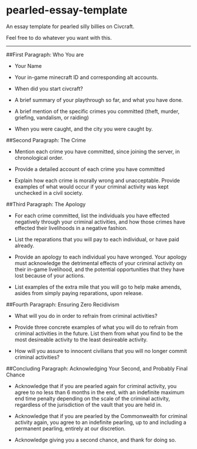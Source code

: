 # pearled-essay-template
An essay template for pearled silly billies on Civcraft. 

Feel free to do whatever you want with this. 

------------------------

##First Paragraph: Who You are

* Your Name

* Your in-game minecraft ID and corresponding alt accounts.

* When did you start civcraft?

* A brief summary of your playthrough so far, and what you have done.

* A brief mention of the specific crimes you committed (theft, murder, griefing, vandalism, or raiding)

* When you were caught, and the city you were caught by.


##Second Paragraph: The Crime

* Mention each crime you have committed, since joining the server, in chronological order.

* Provide a detailed account of each crime you have committed

* Explain how each crime is morally wrong and unacceptable. Provide examples of what would occur if your criminal activity was kept unchecked in a civil society.


##Third Paragraph: The Apology

* For each crime committed, list the individuals you have effected negatively through your criminal activities, and how those crimes have effected their livelihoods in a negative fashion.

* List the reparations that you will pay to each individual, or have paid already.

* Provide an apology to each individual you have wronged. Your apology must acknowledge the detrimental effects of your criminal activity on their in-game livelihood, and the potential opportunities that they have lost because of your actions.

* List examples of the extra mile that you will go to help make amends, asides from simply paying reparations, upon release.


##Fourth Paragraph: Ensuring Zero Recidivism 

* What will you do in order to refrain from criminal activities?

* Provide three concrete examples of what you will do to refrain from criminal activities in the future. List them from what you find to be the most desireable activity to the least desireable activity.

* How will you assure to innocent civilians that you will no longer commit criminal activities?


##Concluding Paragraph: Acknowledging Your Second, and Probably Final Chance

* Acknowledge that if you are pearled again for criminal activity, you agree to no less than 6 months in the end, with an indefinite maximum end time penalty depending on the scale of the criminal activity, regardless of the jurisdiction of the vault that you are held in.

* Acknowledge that if you are pearled by the Commonwealth for criminal activity again, you agree to an indefinite pearling, up to and including a permanent pearling, entirely at our discretion.

* Acknowledge <insert your city name here> giving you a second chance, and thank <insert your city name here> for doing so.
